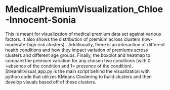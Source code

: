 # MedicalPremiumVisualization_Chloe-Innocent-Sonia
This is meant for visualization of medical premium data set against various factors. It also shows the distribution of premium across clusters (low-moderate-high risk clusters) . Additionally, there is an interaction of different health conditions and how they impact variation of premiums across clusters and different age groups. Finally, the boxplot and heatmap to compare the premium variation for any chosen two conditions (with 0 =absence of the condition and 1= presence of the condition).
Streamlitvisual_app.py is the main script behind the visualization with python code that utilizes KMeans Clustering to build clusters and then develop visuals based off of these clusters.



